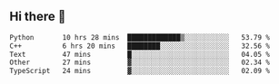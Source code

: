 ## Hi there 👋

<!--
**whirlun/whirlun** is a ✨ _special_ ✨ repository because its `README.md` (this file) appears on your GitHub profile.

Here are some ideas to get you started:

- 🔭 I’m currently working on ...
- 🌱 I’m currently learning ...
- 👯 I’m looking to collaborate on ...
- 🤔 I’m looking for help with ...
- 💬 Ask me about ...
- 📫 How to reach me: ...
- 😄 Pronouns: ...
- ⚡ Fun fact: ...
-->
<!--START_SECTION:waka-->

```txt
Python       10 hrs 28 mins  █████████████▒░░░░░░░░░░░   53.79 %
C++          6 hrs 20 mins   ████████░░░░░░░░░░░░░░░░░   32.56 %
Text         47 mins         █░░░░░░░░░░░░░░░░░░░░░░░░   04.05 %
Other        27 mins         ▓░░░░░░░░░░░░░░░░░░░░░░░░   02.34 %
TypeScript   24 mins         ▓░░░░░░░░░░░░░░░░░░░░░░░░   02.09 %
```

<!--END_SECTION:waka-->
